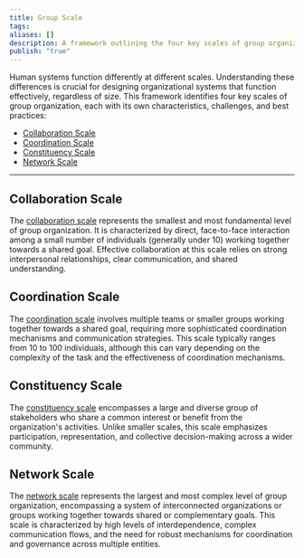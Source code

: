 ```yaml
---
title: Group Scale
tags: 
aliases: []
description: A framework outlining the four key scales of group organization, tailored for DAO contexts.
publish: "true"
---
```


Human systems function differently at different scales. Understanding these differences is crucial for designing organizational systems that function effectively, regardless of size. This framework identifies four key scales of group organization, each with its own characteristics, challenges, and best practices:

- [Collaboration Scale](./collaboration.md#)
- [Coordination Scale](./coordination.md#)
- [Constituency Scale](./constituency.md#)
- [Network Scale](./network.md#)

---

## Collaboration Scale

The [collaboration scale](./collaboration.md#.md#) represents the smallest and most fundamental level of group organization. It is characterized by direct, face-to-face interaction among a small number of individuals (generally under 10) working together towards a shared goal.  Effective collaboration at this scale relies on strong interpersonal relationships, clear communication, and shared understanding. 

## Coordination Scale

The [coordination scale](./coordination.md#.md#) involves multiple teams or smaller groups working together towards a shared goal, requiring more sophisticated coordination mechanisms and communication strategies.  This scale typically ranges from 10 to 100 individuals, although this can vary depending on the complexity of the task and the effectiveness of coordination mechanisms.  

## Constituency Scale

The [constituency scale](./constituency.md#.md#) encompasses a large and diverse group of stakeholders who share a common interest or benefit from the organization's activities.  Unlike smaller scales, this scale emphasizes participation, representation, and collective decision-making across a wider community.  

## Network Scale

The [network scale](./network.md#.md#) represents the largest and most complex level of group organization, encompassing a system of interconnected organizations or groups working together towards shared or complementary goals. This scale is characterized by high levels of interdependence, complex communication flows, and the need for robust mechanisms for coordination and governance across multiple entities. 
